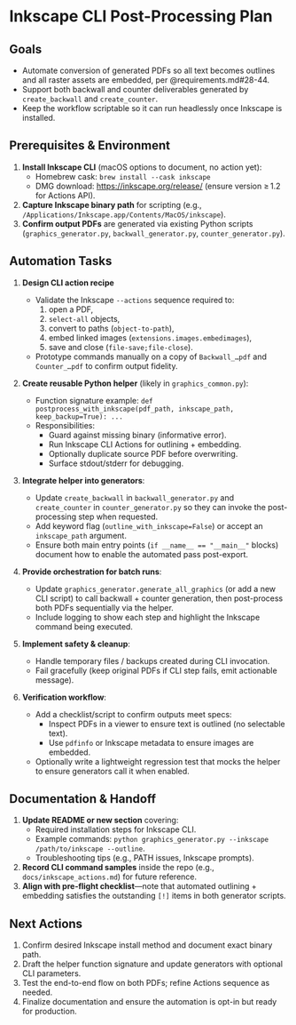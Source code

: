 # Inkscape CLI Post-Processing Plan

## Goals
- Automate conversion of generated PDFs so all text becomes outlines and all raster assets are embedded, per @requirements.md#28-44.
- Support both backwall and counter deliverables generated by `create_backwall` and `create_counter`.
- Keep the workflow scriptable so it can run headlessly once Inkscape is installed.

## Prerequisites & Environment
1. **Install Inkscape CLI** (macOS options to document, no action yet):
   - Homebrew cask: `brew install --cask inkscape`
   - DMG download: https://inkscape.org/release/ (ensure version ≥ 1.2 for Actions API).
2. **Capture Inkscape binary path** for scripting (e.g., `/Applications/Inkscape.app/Contents/MacOS/inkscape`).
3. **Confirm output PDFs** are generated via existing Python scripts (`graphics_generator.py`, `backwall_generator.py`, `counter_generator.py`).

## Automation Tasks
1. **Design CLI action recipe**
   - Validate the Inkscape `--actions` sequence required to:
     1. open a PDF,
     2. `select-all` objects,
     3. convert to paths (`object-to-path`),
     4. embed linked images (`extensions.images.embedimages`),
     5. save and close (`file-save;file-close`).
   - Prototype commands manually on a copy of `Backwall_…pdf` and `Counter_…pdf` to confirm output fidelity.

2. **Create reusable Python helper** (likely in `graphics_common.py`):
   - Function signature example: `def postprocess_with_inkscape(pdf_path, inkscape_path, keep_backup=True): ...`
   - Responsibilities:
     - Guard against missing binary (informative error).
     - Run Inkscape CLI Actions for outlining + embedding.
     - Optionally duplicate source PDF before overwriting.
     - Surface stdout/stderr for debugging.

3. **Integrate helper into generators**:
   - Update `create_backwall` in `backwall_generator.py` and `create_counter` in `counter_generator.py` so they can invoke the post-processing step when requested.
   - Add keyword flag (`outline_with_inkscape=False`) or accept an `inkscape_path` argument.
   - Ensure both main entry points (`if __name__ == "__main__"` blocks) document how to enable the automated pass post-export.

4. **Provide orchestration for batch runs**:
   - Update `graphics_generator.generate_all_graphics` (or add a new CLI script) to call backwall + counter generation, then post-process both PDFs sequentially via the helper.
   - Include logging to show each step and highlight the Inkscape command being executed.

5. **Implement safety & cleanup**:
   - Handle temporary files / backups created during CLI invocation.
   - Fail gracefully (keep original PDFs if CLI step fails, emit actionable message).

6. **Verification workflow**:
   - Add a checklist/script to confirm outputs meet specs:
     - Inspect PDFs in a viewer to ensure text is outlined (no selectable text).
     - Use `pdfinfo` or Inkscape metadata to ensure images are embedded.
   - Optionally write a lightweight regression test that mocks the helper to ensure generators call it when enabled.

## Documentation & Handoff
1. **Update README or new section** covering:
   - Required installation steps for Inkscape CLI.
   - Example commands: `python graphics_generator.py --inkscape /path/to/inkscape --outline`.
   - Troubleshooting tips (e.g., PATH issues, Inkscape prompts).
2. **Record CLI command samples** inside the repo (e.g., `docs/inkscape_actions.md`) for future reference.
3. **Align with pre-flight checklist**—note that automated outlining + embedding satisfies the outstanding `[!]` items in both generator scripts.

## Next Actions
1. Confirm desired Inkscape install method and document exact binary path.
2. Draft the helper function signature and update generators with optional CLI parameters.
3. Test the end-to-end flow on both PDFs; refine Actions sequence as needed.
4. Finalize documentation and ensure the automation is opt-in but ready for production.
